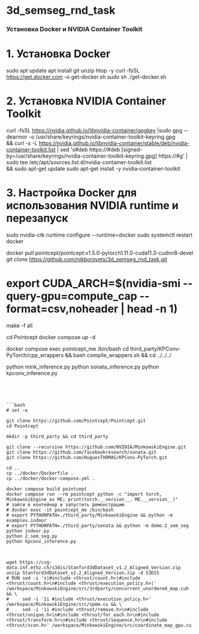 # 3d_semseg_rnd_task

### Установка Docker и NVIDIA Container Toolkit

# 1. Установка Docker
sudo apt update
apt install git unzip htop -y
curl -fsSL https://get.docker.com -o get-docker.sh
sudo sh ./get-docker.sh

# 2. Установка NVIDIA Container Toolkit
curl -fsSL https://nvidia.github.io/libnvidia-container/gpgkey |sudo gpg --dearmor -o /usr/share/keyrings/nvidia-container-toolkit-keyring.gpg \
&& curl -s -L https://nvidia.github.io/libnvidia-container/stable/deb/nvidia-container-toolkit.list | sed 's#deb https://#deb [signed-by=/usr/share/keyrings/nvidia-container-toolkit-keyring.gpg] https://#g' | sudo tee /etc/apt/sources.list.d/nvidia-container-toolkit.list \
&& sudo apt-get update
sudo apt-get install -y nvidia-container-toolkit

# 3. Настройка Docker для использования NVIDIA runtime и перезапуск
sudo nvidia-ctk runtime configure --runtime=docker
sudo systemctl restart docker


docker pull pointcept/pointcept:v1.5.0-pytorch1.11.0-cuda11.3-cudnn8-devel
git clone https://github.com/nikborovets/3d_semseg_rnd_task.git

# export CUDA_ARCH=$(nvidia-smi --query-gpu=compute_cap --format=csv,noheader | head -n 1)
make -f all

cd Pointcept
docker compose up -d

docker compose exec pointcept_me /bin/bash
cd third_party/KPConv-PyTorch/cpp_wrappers && bash compile_wrappers.sh && cd ../../../

python mink_inference.py
python sonata_inference.py
python kpconv_inference.py
```




```bash
# set -e

git clone https://github.com/Pointcept/Pointcept.git
cd Pointcept

mkdir -p third_party && cd third_party

git clone --recursive https://github.com/NVIDIA/MinkowskiEngine.git
git clone https://github.com/facebookresearch/sonata.git
git clone https://github.com/HuguesTHOMAS/KPConv-PyTorch.git

cd ..
cp ../docker/Dockerfile .
cp ../docker/docker-compose.yml .

docker compose build pointcept
docker compose run --rm pointcept python -c "import torch, MinkowskiEngine as ME; print(torch.__version__, ME.__version__)"
# зайти в контейнер и запустить демонстрацию
# docker exec -it pointcept_me /bin/bash
# export PYTHONPATH=./third_party/MinkowskiEngine && python -m examples.indoor
# export PYTHONPATH=./third_party/sonata && python -m demo.2_sem_seg
python indoor.py
python 2_sem_seg.py
python kpconv_inference.py



wget https://cvg-data.inf.ethz.ch/s3dis/Stanford3dDataset_v1.2_Aligned_Version.zip
unzip Stanford3dDataset_v1.2_Aligned_Version.zip -d S3DIS
# RUN sed -i 's|#include <thrust/count.h>|#include <thrust/count.h>\n#include <thrust/execution_policy.h>|' /workspace/MinkowskiEngine/src/3rdparty/concurrent_unordered_map.cuh && \
#     sed -i '1i #include <thrust/execution_policy.h>' /workspace/MinkowskiEngine/src/spmm.cu && \
#     sed -i '1i #include <thrust/remove.h>\n#include <thrust/unique.h>\n#include <thrust/for_each.h>\n#include <thrust/transform.h>\n#include <thrust/sequence.h>\n#include <thrust/scan.h>' /workspace/MinkowskiEngine/src/coordinate_map_gpu.cu
```